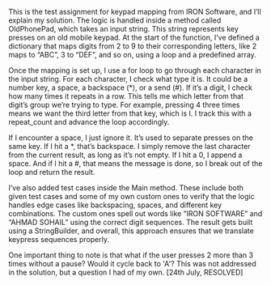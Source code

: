 This is the test assignment for keypad mapping from IRON Software, and I’ll explain my solution. The logic is handled inside a method called OldPhonePad, which takes an input string. This string represents key presses on an old mobile keypad. At the start of the function, I’ve defined a dictionary that maps digits from 2 to 9 to their corresponding letters, like 2 maps to “ABC”, 3 to “DEF”, and so on, using a loop and a predefined array.

Once the mapping is set up, I use a for loop to go through each character in the input string. For each character, I check what type it is. It could be a number key, a space, a backspace (*), or a send (#). If it’s a digit, I check how many times it repeats in a row. This tells me which letter from that digit’s group we’re trying to type. For example, pressing 4 three times means we want the third letter from that key, which is I. I track this with a repeat_count and advance the loop accordingly.

If I encounter a space, I just ignore it. It’s used to separate presses on the same key. If I hit a *, that’s backspace. I simply remove the last character from the current result, as long as it’s not empty. If I hit a 0, I append a space. And if I hit a #, that means the message is done, so I break out of the loop and return the result.

I’ve also added test cases inside the Main method. These include both given test cases and some of my own custom ones to verify that the logic handles edge cases like backspacing, spaces, and different key combinations. The custom ones spell out words like “IRON SOFTWARE” and “AHMAD SOHAIL” using the correct digit sequences. The result gets built using a StringBuilder, and overall, this approach ensures that we translate keypress sequences properly.

One important thing to note is that what if the user presses 2 more than 3 times without a pause? Would it cycle back to 'A'? This was not addressed in the solution, but a question I had of my own.
[24th July, RESOLVED]
